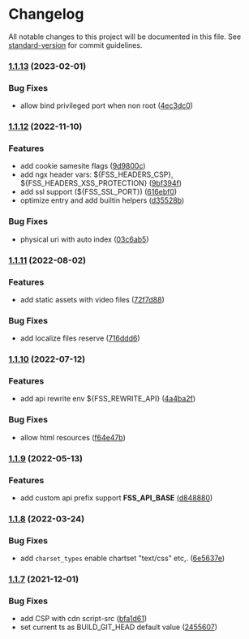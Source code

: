 # Changelog

All notable changes to this project will be documented in this file. See [standard-version](https://github.com/conventional-changelog/standard-version) for commit guidelines.

### [1.1.13](https://github.com/allex/cmp-ui-base/compare/1.1.12...1.1.13) (2023-02-01)


### Bug Fixes

* allow bind privileged port when non root ([4ec3dc0](https://github.com/allex/cmp-ui-base/commit/f403a4f6becac3c0565508924c0d4c4169467514))

### [1.1.12](https://github.com/allex/cmp-ui-base/compare/1.1.11...1.1.12) (2022-11-10)


### Features

* add cookie samesite flags ([9d9800c](https://github.com/allex/cmp-ui-base/commit/9d9800c6272a84c2e81c99134d978c572e8f879f))
* add ngx header vars: ${FSS_HEADERS_CSP}, ${FSS_HEADERS_XSS_PROTECTION} ([9bf394f](https://github.com/allex/cmp-ui-base/commit/9bf394f2ea4aeec806493e9e2e28e305110626c2))
* add ssl support (${FSS_SSL_PORT}) ([616ebf0](https://github.com/allex/cmp-ui-base/commit/616ebf0af23b8d56340a3d0dc9432a5697bb3939))
* optimize entry and add builtin helpers ([d35528b](https://github.com/allex/cmp-ui-base/commit/d35528bd0d4f04dd6a6ef986457a805885b2aef3))


### Bug Fixes

* physical uri with auto index ([03c6ab5](https://github.com/allex/cmp-ui-base/commit/03c6ab5a7d654b966383586475579be4c96228e0))

### [1.1.11](https://github.com/allex/cmp-ui-base/compare/1.1.10...1.1.11) (2022-08-02)


### Features

* add static assets with video files ([72f7d88](https://github.com/allex/cmp-ui-base/commit/72f7d88e8c98301a7c9f72ed4febe978b1979b4d))


### Bug Fixes

* add localize files reserve ([716ddd6](https://github.com/allex/cmp-ui-base/commit/716ddd6b37640ca663b038d3e39a3cfac7b8a3b5))

### [1.1.10](https://github.com/allex/cmp-ui-base/compare/1.1.9...1.1.10) (2022-07-12)


### Features

* add api rewrite env ${FSS_REWRITE_API} ([4a4ba2f](https://github.com/allex/cmp-ui-base/commit/4a4ba2fea339f52343faace0d0acbb22dc28601f))


### Bug Fixes

* allow html resources ([f64e47b](https://github.com/allex/cmp-ui-base/commit/f64e47b153b3d6aeaf650ab1b0a9b7c0a54be951))

### [1.1.9](https://github.com/allex/fss-proxy/compare/1.1.8...1.1.9) (2022-05-13)


### Features

* add custom api prefix support **FSS_API_BASE** ([d848880](https://github.com/allex/fss-proxy/commit/fd2f87780a81e26c341b35c4c8e42113ca737f53))

### [1.1.8](https://github.com/allex/fss-proxy/compare/1.1.7...1.1.8) (2022-03-24)


### Bug Fixes

* add `charset_types` enable chartset "text/css" etc,. ([6e5637e](https://github.com/allex/fss-proxy/commit/6e5637e8138e1cf25b4c65f6ee9169cab103e843))

### [1.1.7](https://github.com/allex/fss-proxy/compare/1.1.6...1.1.7) (2021-12-01)


### Bug Fixes

* add CSP with cdn script-src ([bfa1d61](https://github.com/allex/fss-proxy/commit/bfa1d61e3a197ad4f30451b3820fc309462bba5a))
* set current ts as BUILD_GIT_HEAD default value ([2455607](https://github.com/allex/fss-proxy/commit/245560730ea2e2d1e8ec159fed0ef6567e8c3ea7))
